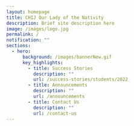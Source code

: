 ```yaml
---
layout: homepage
title: CHIJ Our Lady of the Nativity
description: Brief site description here
image: /images/logo.jpg
permalink: /
notification: ""
sections:
  - hero:
      background: /images/bannerNew.gif
      key_highlights:
        - title: Success Stories
          description: ""
          url: /success-stories/students/2022
        - title: Announcements
          description: ""
          url: /announcements
        - title: Contact Us
          description: ""
          url: /contact-us
---
```

